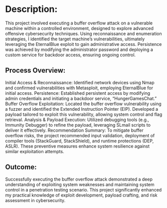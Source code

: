 # Description:
This project involved executing a buffer overflow attack on a vulnerable machine within a controlled environment, designed to explore advanced offensive cybersecurity techniques. Using reconnaissance and enumeration strategies, I identified the target machine’s vulnerabilities, ultimately leveraging the EternalBlue exploit to gain administrative access. Persistence was achieved by modifying the administrator password and deploying a custom service for backdoor access, ensuring ongoing control.

## Process Overview:

Initial Access & Reconnaissance: Identified network devices using Nmap and confirmed vulnerabilities with Metasploit, employing EternalBlue for initial access.
Persistence: Established persistent access by modifying admin credentials and initiating a backdoor service, “HungerGamesChat.”
Buffer Overflow Exploitation: Located the buffer overflow vulnerability using a fuzzer and identified the Extended Instruction Pointer (EIP). Developed a payload tailored to exploit this vulnerability, allowing system control and flag retrieval.
Analysis & Payload Execution: Utilized debugging tools (e.g., Immunity Debugger) to refine the payload, leveraging SLmail scripts to deliver it effectively.
Recommendation Summary:
To mitigate buffer overflow risks, the project recommended input validation, deployment of compiler tools (StackGuard, StackShield), and runtime protections (DEP, ASLR). These preventive measures enhance system resilience against similar exploitation attempts.

## Outcome:
Successfully executing the buffer overflow attack demonstrated a deep understanding of exploiting system weaknesses and maintaining system control in a penetration testing scenario. This project significantly enhanced my practical knowledge of exploit development, payload crafting, and risk assessment in cybersecurity.

